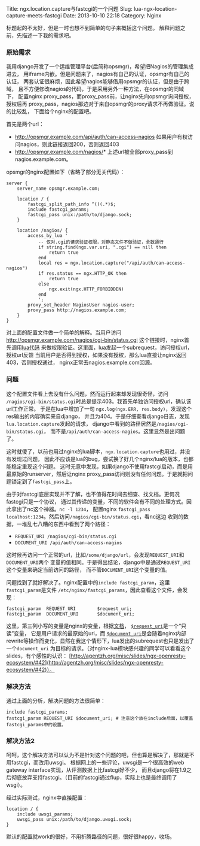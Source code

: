 Title: ngx.location.capture与fastcgi的一个问题
Slug: lua-ngx-location-capture-meets-fastcgi
Date: 2013-10-10 22:18
Category: Nginx

标题起的不太好，但是一时也想不到简单的句子来概括这个问题。
解释问题之前，先描述一下我的需求吧。

### 原始需求

我用django开发了一个运维管理平台(后简称opsmgr)，希望把Nagios的管理集成进去，
用iframe内嵌。但是问题来了，nagios有自己的认证，opsmgr有自己的认证，
两套认证很麻烦，因此希望nagios能够借用opsmgr的认证，但是由于跨域，
且不方便修改nagios的代码，于是采用另外一种方法，在opsmgr的同域下，
配置nginx proxy_pass，而proxy_pass前，让nginx先向opsmgr询问授权，授权后再
proxy_pass，nagios那边对于来自opsmgr的proxy请求不再做验证。说的比较乱，
下面给个nginx的配置吧。

首先是两个url：

* http://opsmgr.example.com/api/auth/can-access-nagios 
  如果用户有权访问nagios，则此链接返回200，否则返回403
* http://opsmgr.example.com/nagios/*
  上述url被全部proxy_pass到nagios.example.com。

opsmgr的nginx配置如下（省略了部分无关代码）：

```
server {
    server_name opsmgr.example.com;

    location / {
        fastcgi_split_path_info ^()(.*)$;
        include fastcgi_params;
        fastcgi_pass unix:/path/to/django.sock;
    }

    location /nagios/ {
        access_by_lua '
            -- 仅对.cgi的请求验证权限，对静态文件不做验证，全数通行
            if string.find(ngx.var.uri, ".cgi") == nill then
                return true
            end
            local res = ngx.location.capture("/api/auth/can-access-nagios")
            if res.status == ngx.HTTP_OK then
                return true
            else
                ngx.exit(ngx.HTTP_FORBIDDEN)
            end
            ';
        proxy_set_header NagiosUser nagios-user;
        proxy_pass http://nagios.example.com;
    }
}
```

对上面的配置文件做一个简单的解释。当用户访问
http://opsmgr.example.com/nagios/cgi-bin/status.cgi
这个链接时，nginx首先调用[lua代码](http://wiki.nginx.org/HttpLuaModule)
来做权限验证。这里面，lua发起一个subrequest，访问授权url，授权url反馈
当前用户是否得到授权，如果没有授权，那么lua直接让nginx返回403，否则授权通过，
nginx正常去nagios.example.com回源。

### 问题

这个配置文件看上去没有什么问题，然而运行起来却发现很奇怪，访问
`/nagios/cgi-bin/status.cgi`时总是提示403。我首先单独访问授权url，确认该url工作正常。
于是在lua中增加了一句 `ngx.log(ngx.ERR, res.body)`，发现这个res输出的内容确实来自django，
并且为404。于是仔细查看django日志，发现`lua.location.capture`发起的请求，
django中看到的路径居然是`/nagios/cgi-bin/status.cgi`，
而不是`/api/auth/can-access-nagios`。这里显然是出问题了。

这时就傻了，以前也用过nginx的lua脚本，`ngx.location.capture`也用过，并没有发现过问题，
因此不应该是lua的bug，尝试换了好几个nginx/lua的版本，也都能稳定重现这个问题。
这时无意中发现，如果django不使用fastcgi启动，而是用最原始的runserver，然后让nginx
proxy_pass访问则没有任何问题。于是就把问题锁定到了`fastcgi_pass`上。

由于对fastcgi底层实现并不了解，也不值得花时间去细查、找文档。更何况fastcgi只是一个协议，
通过其传递的变量，不同的软件会有不同的处理方式。因此拿出了nc这个神器。`nc -l 1234`，
配置nginx `fastcgi_pass localhost:1234`。然后访问`/nagios/cgi-bin/status.cgi`，看nc这边
收到的数据，一堆乱七八糟的东西中看到了两个路径：

* `REQUEST_URI /nagios/cgi-bin/status.cgi`
* `DOCUMENT_URI /api/auth/can-access-nagios`

这时候再访问一个正常的url，比如`/some/django/url`，会发现`REQUEST_URI`和`DOCUMENT_URI`两个
变量的值相同。于是得出结论，django中是通过`REQUEST_URI`这个变量来确定当前访问的路径，
而不管`DOCUMENT_URI`这个变量的值。

问题找到了就好解决了。nginx配置中的`include fastcgi_param`，这里`fastcgi_param`是文件
`/etc/nginx/fastcgi_params`，因此查看这个文件，会发现：

```
fastcgi_param  REQUEST_URI        $request_uri;
fastcgi_param  DOCUMENT_URI       $document_uri;
```

这里，第三列小写的变量是nginx的变量，根据[文档](http://wiki.nginx.org/HttpCoreModule)，
[`$request_uri`](http://wiki.nginx.org/HttpCoreModule#.24request_uri)是一个“只读”变量，
它是用户请求的最原始的uri，而
[`$document_uri`](http://wiki.nginx.org/HttpCoreModule#.24document_uri)是会随着nginx内部
rewrite等操作而变化，显然在我这个情形下，lua发出的subrequest也只是发出了一个`document_uri`
为目标的请求。（对nginx-lua模块感兴趣的同学可以看看这个slides，有个感性的认识：
[http://agentzh.org/misc/slides/ngx-openresty-ecosystem/#42](http://agentzh.org/misc/slides/ngx-openresty-ecosystem/#42)）。

### 解决方法

通过上面的分析，解决问题的方法很简单：

```
include fastcgi_params;
fastcgi_param REQUEST_URI $document_uri; # 注意这个放在include后面，以覆盖fastcgi_params中的设置。
```

### 解决方法2

呵呵，这个解决方法可以认为不是针对这个问题的吧，但也算是解决了，那就是不用fastcgi，而改用uwsgi。
根据网上的一些评论，uwsgi是一个很高效的web gateway interface实现，从评测数据上比fastcgi好不少，
而且django将在1.9之后彻底放弃支持fastcgi。（目前的fastcgi通过flup，实际上也是最终调用了wsgi）。

经过实际测试，nginx中直接配置：

```
location / {
    include uwsgi_params;
    uwsgi_pass unix:/path/to/django.uwsgi.sock;
}
```

默认的配置就work的很好，不用折腾路径的问题，很好很happy，收场。
